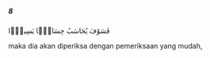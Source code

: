 ##### 8

<span class="ayah">فَسَوْفَ يُحَاسَبُ حِسَابًۭا يَسِيرًۭا</span>

<span class="ayah_translation">maka dia akan diperiksa dengan pemeriksaan yang mudah,</span>
